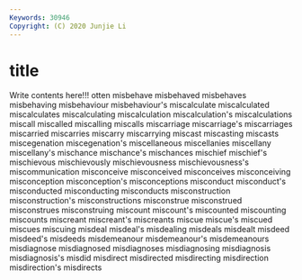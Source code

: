 ```yaml
---
Keywords: 30946
Copyright: (C) 2020 Junjie Li
---
```


# title

Write contents here!!!
otten 
misbehave 
misbehaved 
misbehaves 
misbehaving 
misbehaviour 
misbehaviour's 
miscalculate
miscalculated 
miscalculates 
miscalculating 
miscalculation 
miscalculation's 
miscalculations 
miscall 
miscalled 
miscalling 
miscalls
miscarriage 
miscarriage's 
miscarriages 
miscarried 
miscarries 
miscarry 
miscarrying 
miscast 
miscasting 
miscasts
miscegenation 
miscegenation's 
miscellaneous 
miscellanies 
miscellany 
miscellany's 
mischance 
mischance's 
mischances 
mischief
mischief's 
mischievous 
mischievously 
mischievousness 
mischievousness's 
miscommunication 
misconceive 
misconceived 
misconceives 
misconceiving
misconception 
misconception's 
misconceptions 
misconduct 
misconduct's 
misconducted 
misconducting 
misconducts 
misconstruction 
misconstruction's
misconstructions 
misconstrue 
misconstrued 
misconstrues 
misconstruing 
miscount 
miscount's 
miscounted 
miscounting 
miscounts
miscreant 
miscreant's 
miscreants 
miscue 
miscue's 
miscued 
miscues 
miscuing 
misdeal 
misdeal's
misdealing 
misdeals 
misdealt 
misdeed 
misdeed's 
misdeeds 
misdemeanour 
misdemeanour's 
misdemeanours 
misdiagnose
misdiagnosed 
misdiagnoses 
misdiagnosing 
misdiagnosis 
misdiagnosis's 
misdid 
misdirect 
misdirected 
misdirecting 
misdirection
misdirection's 
misdirects 
